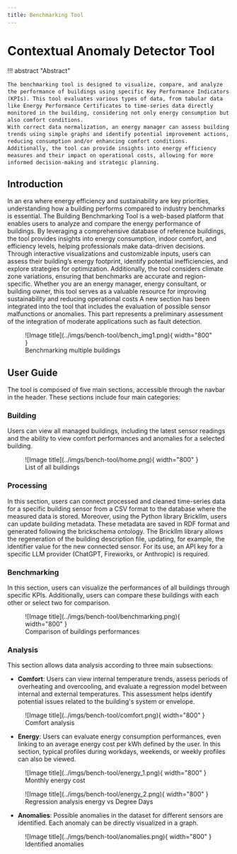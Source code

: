 ```yaml
---
title: Benchmarking Tool 
---
```


# Contextual Anomaly Detector Tool

!!! abstract "Abstract"

    The benchmarking tool is designed to visualize, compare, and analyze the performance of buildings using specific Key Performance Indicators (KPIs). This tool evaluates various types of data, from tabular data like Energy Performance Certificates to time-series data directly monitored in the building, considering not only energy consumption but also comfort conditions.
    With correct data normalization, an energy manager can assess building trends using simple graphs and identify potential improvement actions, reducing consumption and/or enhancing comfort conditions. Additionally, the tool can provide insights into energy efficiency measures and their impact on operational costs, allowing for more informed decision-making and strategic planning. 

## Introduction

In an era where energy efficiency and sustainability are key priorities, understanding how a building performs compared to industry benchmarks is essential. The Building Benchmarking Tool is a web-based platform that enables users to analyze and compare the energy performance of buildings.
By leveraging a comprehensive database of reference buildings, the tool provides insights into energy consumption, indoor comfort, and efficiency levels, helping professionals make data-driven decisions. Through interactive visualizations and customizable inputs, users can assess their building’s energy footprint, identify potential inefficiencies, and explore strategies for optimization. Additionally, the tool considers climate zone variations, ensuring that benchmarks are accurate and region-specific.
Whether you are an energy manager,  energy consultant, or building owner, this tool serves as a valuable resource for improving sustainability and reducing operational costs
A new section has been integrated into the tool that includes the evaluation of possible sensor malfunctions or anomalies. This part represents a preliminary assessment of the integration of moderate applications such as fault detection.

<figure markdown="span">
  ![Image title](../imgs/bench-tool/bench_img1.png){ width="800" }
  <figcaption>Benchmarking multiple buildings</figcaption>
</figure>

## User Guide
The tool is composed of five main sections, accessible through the navbar in the header. These sections include four main categories:
### Building
Users can view all managed buildings, including the latest sensor readings and the ability to view comfort performances and anomalies for a selected building.

<figure markdown="span">
  ![Image title](../imgs/bench-tool/home.png){ width="800" }
  <figcaption>List of all buildings</figcaption>
</figure>

### Processing
In this section, users can connect processed and cleaned time-series data for a specific building sensor from a CSV format to the database where the measured data is stored. Moreover, using the Python library Brickllm, users can update building metadata. These metadata are saved in RDF format and generated following the brickschema ontology. The Brickllm library allows the regeneration of the building description file, updating, for example, the identifier value for the new connected sensor. For its use, an API key for a specific LLM provider (ChatGPT, Fireworks, or Anthropic) is required.

### Benchmarking
In this section, users can visualize the performances of all buildings through specific KPIs. Additionally, users can compare these buildings with each other or select two for comparison.

<figure markdown="span">
  ![Image title](../imgs/bench-tool/benchmarking.png){ width="800" }
  <figcaption>Comparison of buildings performances</figcaption>
</figure>

### Analysis
This section allows data analysis according to three main subsections:
- **Comfort**: Users can view internal temperature trends, assess periods of overheating and overcooling, and evaluate a regression model between internal and external temperatures. This assessment helps identify potential issues related to the building's system or envelope.

<figure markdown="span">
  ![Image title](../imgs/bench-tool/comfort.png){ width="800" }
  <figcaption>Comfort analysis</figcaption>
</figure>

- **Energy**: Users can evaluate energy consumption performances, even linking to an average energy cost per kWh defined by the user. In this section, typical profiles during workdays, weekends, or weekly profiles can also be viewed.

<figure markdown="span">
  ![Image title](../imgs/bench-tool/energy_1.png){ width="800" }
  <figcaption>Monthly energy cost </figcaption>
</figure>

<figure markdown="span">
  ![Image title](../imgs/bench-tool/energy_2.png){ width="800" }
  <figcaption>Regression analysis energy vs Degree Days </figcaption>
</figure>

- **Anomalies**: Possible anomalies in the dataset for different sensors are identified. Each anomaly can be directly visualized in a graph.

<figure markdown="span">
  ![Image title](../imgs/bench-tool/anomalies.png){ width="800" }
  <figcaption>Identified anomalies </figcaption>
</figure>


